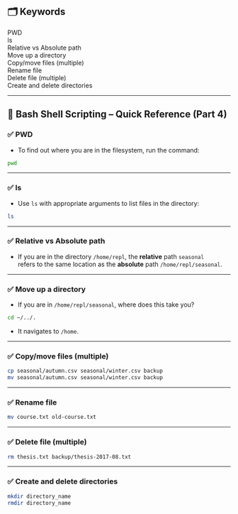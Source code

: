 ## 🗂️ Keywords  
PWD  
ls  
Relative vs Absolute path  
Move up a directory  
Copy/move files (multiple)  
Rename file  
Delete file (multiple)  
Create and delete directories

---

## 🐧 Bash Shell Scripting – Quick Reference (Part 4)

### ✅ PWD
- To find out where you are in the filesystem, run the command:
```bash
pwd
```

---

### ✅ ls
- Use `ls` with appropriate arguments to list files in the directory:
```bash
ls
```

---

### ✅ Relative vs Absolute path
- If you are in the directory `/home/repl`, the **relative** path `seasonal`  
  refers to the same location as the **absolute** path `/home/repl/seasonal`.

---

### ✅ Move up a directory
- If you are in `/home/repl/seasonal`, where does this take you?

```bash
cd ~/../.
```

- It navigates to `/home`.

---

### ✅ Copy/move files (multiple)
```bash
cp seasonal/autumn.csv seasonal/winter.csv backup
mv seasonal/autumn.csv seasonal/winter.csv backup
```

---

### ✅ Rename file
```bash
mv course.txt old-course.txt
```

---

### ✅ Delete file (multiple)
```bash
rm thesis.txt backup/thesis-2017-08.txt
```

---

### ✅ Create and delete directories
```bash
mkdir directory_name
rmdir directory_name
```
